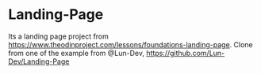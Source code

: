 # Landing-Page
Its a landing page project from https://www.theodinproject.com/lessons/foundations-landing-page. Clone from one of the example from @Lun-Dev, https://github.com/Lun-Dev/Landing-Page  
